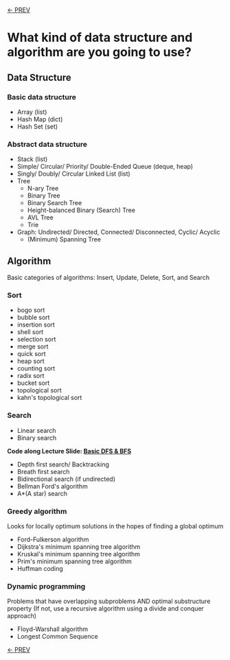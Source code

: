 [<- PREV](../README.md)

# What kind of data structure and algorithm are you going to use?
## Data Structure
### Basic data structure
- Array (list)
- Hash Map (dict)
- Hash Set (set)

### Abstract data structure
- Stack (list)
- Simple/ Circular/ Priority/ Double-Ended Queue (deque, heap)
- Singly/ Doubly/ Circular Linked List (list)
- Tree
  - N-ary Tree
  - Binary Tree
  - Binary Search Tree
  - Height-balanced Binary (Search) Tree
  - AVL Tree  
  - Trie
- Graph: Undirected/ Directed, Connected/ Disconnected, Cyclic/ Acyclic
  - (Minimum) Spanning Tree 

## Algorithm
Basic categories of algorithms: Insert, Update, Delete, Sort, and Search

### Sort
- bogo sort
- bubble sort
- insertion sort
- shell sort
- selection sort
- merge sort
- quick sort
- heap sort
- counting sort
- radix sort
- bucket sort
- topological sort
- kahn's topological sort


### Search
- Linear search
- Binary search

**Code along Lecture Slide: [Basic DFS & BFS](DFS_BFS.md)**

- Depth first search/ Backtracking
- Breath first search
- Bidirectional search (if undirected)
- Bellman Ford's algorithm
- A*(A star) search

### Greedy algorithm
Looks for locally optimum solutions in the hopes of finding a global optimum
- Ford-Fulkerson algorithm
- Dijkstra's minimum spanning tree algorithm
- Kruskal's minimum spanning tree algorithm
- Prim's minimum spanning tree algorithm
- Huffman coding

### Dynamic programming
Problems that have overlapping subproblems AND optimal substructure property (If not, use a recursive algorithm using a divide and conquer approach)
- Floyd-Warshall algorithm
- Longest Common Sequence

[<- PREV](../README.md)
